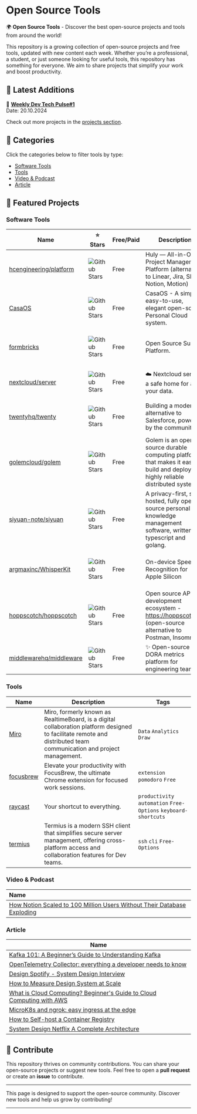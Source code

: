 # Open Source Tools

🌍 **Open Source Tools** - Discover the best open-source projects and tools from around the world!

This repository is a growing collection of open-source projects and free tools, updated with new content each week. Whether you’re a professional, a student, or just someone looking for useful tools, this repository has something for everyone. We aim to share projects that simplify your work and boost productivity.

## 🚀 Latest Additions

📅 **[Weekly Dev Tech Pulse#1](https://serdarcanb.github.io/posts/2024-10-12-weekly-dev-tech-pulse-1/)**  
Date: 20.10.2024

Check out more projects in the [projects section](#projects).

## 🔖 Categories

Click the categories below to filter tools by type:

- [Software Tools](#software-tools)
- [Tools](#tools)
- [Video & Podcast](#video--podcast)
- [Article](#article)

## 🌟 Featured Projects

### Software Tools
| Name | ⭐ Stars | Free/Paid | Description | Tags  |
|------|---------|-------------|------|-----------|
| [hcengineering/platform](https://github.com/hcengineering/platform) | ![Github Stars](https://img.shields.io/github/stars/hcengineering/platform) | Free  | Huly — All-in-One Project Management Platform (alternative to Linear, Jira, Slack, Notion, Motion) | `self-hosted` `open-source` `alternative` `application-management` |
| [CasaOS](https://github.com/IceWhaleTech/CasaOS) | ![Github Stars](https://img.shields.io/github/stars/IceWhaleTech/CasaOS) | Free  | CasaOS - A simple, easy-to-use, elegant open-source Personal Cloud system. | `personal-cloud` `open-source` `self-hosted` `file-storage` |
| [formbricks](https://github.com/formbricks/formbricks) | ![Github Stars](https://img.shields.io/github/stars/formbricks/formbricks) | Free  | Open Source Survey Platform.| `open-source` `form-builder` `survey-builder` `form-analytics` `self-hosted` |
| [nextcloud/server](https://github.com/nextcloud/server) | ![Github Stars](https://img.shields.io/github/stars/nextcloud/server) | Free  | ☁️ Nextcloud server, a safe home for all your data. | `open-source` `cloud-storage` `file-sharing` `data-security` `self-hosted` |
| [twentyhq/twenty](https://github.com/twentyhq/twenty) | ![Github Stars](https://img.shields.io/github/stars/twentyhq/twenty) | Free  | Building a modern alternative to Salesforce, powered by the community. | `open-source` `business-management` `team-collaboration` `productivity` |
| [golemcloud/golem](https://github.com/golemcloud/golem) | ![Github Stars](https://img.shields.io/github/stars/golemcloud/golem) | Free  | Golem is an open source durable computing platform that makes it easy to build and deploy highly reliable distributed systems. |  `distributed-systems` `open-source` `blockchain` `cloud-computing` |
| [siyuan-note/siyuan](https://github.com/siyuan-note/siyuan) | ![Github Stars](https://img.shields.io/github/stars/siyuan-note/siyuan) | Free  | A privacy-first, self-hosted, fully open source personal knowledge management software, written in typescript and golang. |  `note-taking` `open-source` `self-hosted` `productivity` |
| [argmaxinc/WhisperKit](https://github.com/argmaxinc/WhisperKit) | ![Github Stars](https://img.shields.io/github/stars/argmaxinc/WhisperKit) | Free  | On-device Speech Recognition for Apple Silicon | `open-source` `speech-to-text` `ai` `transcription` `machine-learning` |
| [hoppscotch/hoppscotch](https://github.com/hoppscotch/hoppscotch) | ![Github Stars](https://img.shields.io/github/stars/hoppscotch/hoppscotch) | Free  | Open source API development ecosystem - https://hoppscotch.io (open-source alternative to Postman, Insomnia) |  `open-source` `api-testing` `developer-tools` |
| [middlewarehq/middleware](https://github.com/middlewarehq/middleware) | ![Github Stars](https://img.shields.io/github/stars/middlewarehq/middleware) | Free  | ✨ Open-source DORA metrics platform for engineering teams ✨ |  `open-source` `ci/cd` `dora-metrics` |

### Tools
| Name | Description | Tags |
|------|-------------|------|
| [Miro](https://miro.com/) | Miro, formerly known as RealtimeBoard, is a digital collaboration platform designed to facilitate remote and distributed team communication and project management. | `Data` `Analytics` `Draw`|
| [focusbrew](https://www.focusbrew.dev/) | Elevate your productivity with FocusBrew, the ultimate Chrome extension for focused work sessions. | `extension` `pomodoro` `Free` |
| [raycast](https://www.raycast.com/) | Your shortcut to everything. | `productivity` `automation` `Free-Options` `keyboard-shortcuts` |
| [termius](https://termius.com/) | Termius is a modern SSH client that simplifies secure server management, offering cross-platform access and collaboration features for Dev teams. | `ssh` `cli` `Free-Options` |

### Video & Podcast

| Name                                                                                                                                           | 
|:---------------------------------------------------------------------------------------------------------------------------------------------- |
| [How Notion Scaled to 100 Million Users Without Their Database Exploding](https://www.youtube.com/watch?v=HruBoinmPBA) | 

### Article
| Name | 
|------|
| [Kafka 101: A Beginner’s Guide to Understanding Kafka](https://towardsdev.com/kafka-101-a-beginners-guide-to-understanding-kafka-2cd797864614) | 
| [OpenTelemetry Collector: everything a developer needs to know](https://www.cncf.io/blog/2024/10/07/opentelemetry-collector-everything-a-developer-needs-to-know/) | 
| [Design Spotify - System Design Interview](https://blog.algomaster.io/p/design-spotify-system-design-interview) | 
| [How to Measure Design System at Scale](https://www.uber.com/en-TR/blog/design-system-at-scale/?uclick_id=4db44676-1e60-43aa-bc42-31592352028b) | 
| [What is Cloud Computing? Beginner's Guide to Cloud Computing with AWS](https://www.freecodecamp.org/news/beginners-guide-to-cloud-computing-with-aws/) | 
| [MicroK8s and ngrok: easy ingress at the edge](https://www.cncf.io/blog/2024/10/16/microk8s-and-ngrok-easy-ingress-at-the-edge/) | 
| [How to Self-host a Container Registry](https://www.freecodecamp.org/news/how-to-self-host-a-container-registry/) | 
| [System Design Netflix  A Complete Architecture](https://www.geeksforgeeks.org/system-design-netflix-a-complete-architecture/) | 

## 📢 Contribute

This repository thrives on community contributions. You can share your open-source projects or suggest new tools. Feel free to open a **pull request** or create an **issue** to contribute.

---

This page is designed to support the open-source community. Discover new tools and help us grow by contributing!

---
